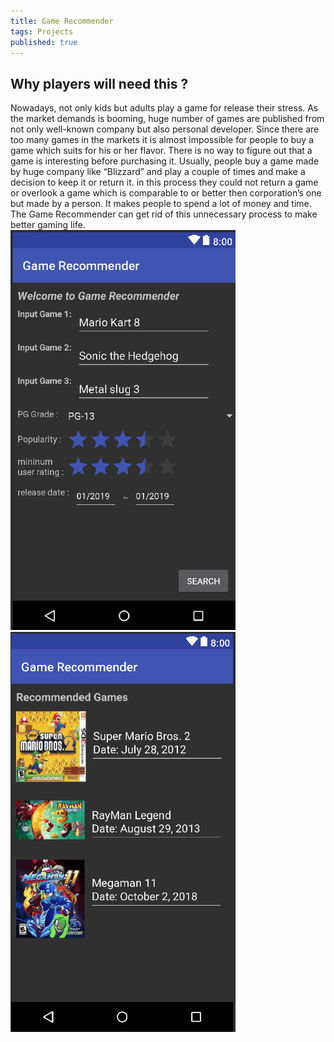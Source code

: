 ```yaml
---
title: Game Recommender
tags: Projects
published: true
---
```

<h2>
  Why players will need this ?
</h2>
Nowadays, not only kids but adults play a game for release their stress. As the market demands is booming, huge number of games are published from not only well-known company but also personal developer. Since there are too many games in the markets it is almost impossible for people to buy a game which suits for his or her flavor. There is no way to figure out that a game is interesting before purchasing it. Usually, people buy a game made by huge company like “Blizzard” and play a couple of times and make a decision to keep it or return it. in this process they could not return a game or overlook a game which is comparable to or better then corporation’s one but made by a person. It makes people to spend a lot of money and time. The Game Recommender can get rid of this unnecessary process to make better gaming life.

<div class="grid">
        <div class="grid_item first">
<img src="https://raw.githubusercontent.com/youngtakcho/recommender/master/c.png" style="width:360px;height:640px;">
  </div>
        <div class="grid_item two">
<img src="https://raw.githubusercontent.com/youngtakcho/recommender/master/b.png"  style="width:360px;height:640px;"></div>
        <div class="grid_item third"
<img src="https://raw.githubusercontent.com/youngtakcho/recommender/master/a.png"  style="width:360px;height:640px;"></div>
</div>

<!--more-->
